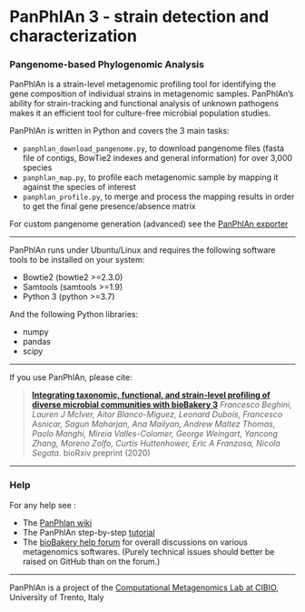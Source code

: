 
# PanPhlAn 3 - strain detection and characterization

### Pangenome-based Phylogenomic Analysis

PanPhlAn is a strain-level metagenomic profiling tool for identifying
the gene composition of individual strains in metagenomic samples.
PanPhlAn’s ability for strain-tracking and functional analysis of unknown
pathogens makes it an efficient tool for culture-free microbial population studies.

PanPhlAn is written in Python and covers the 3 main tasks:

* `panphlan_download_pangenome.py`, to download pangenome files (fasta file of contigs, BowTie2 indexes and general information) for over 3,000 species
* `panphlan_map.py`, to profile each metagenomic sample by mapping it against the species of interest
* `panphlan_profile.py`, to merge and process the mapping results in order to get the final gene presence/absence matrix

For custom pangenome generation (advanced) see the [PanPhlAn exporter](https://github.com/SegataLab/PanPhlAn_pangenome_exporter)

---
PanPhlAn runs under Ubuntu/Linux and requires the following software tools to be installed on your system:

* Bowtie2 (bowtie2 >=2.3.0)
* Samtools (samtools >=1.9)
* Python 3 (python >=3.7)

And the following Python libraries:

* numpy
* pandas
* scipy

---

If you use PanPhlAn, please cite:

> [**Integrating taxonomic, functional, and strain-level profiling of diverse microbial communities with bioBakery 3**](https://www.biorxiv.org/content/10.1101/2020.11.19.388223v1) *Francesco Beghini, Lauren J McIver, Aitor Blanco-Miguez, Leonard Dubois, Francesco Asnicar, Sagun Maharjan, Ana Mailyan, Andrew Maltez Thomas, Paolo Manghi, Mireia Valles-Colomer, George Weingart, Yancong Zhang, Moreno Zolfo, Curtis Huttenhower, Eric A Franzosa, Nicola Segata*. bioRxiv preprint (2020)

---

### Help

For any help see :
* The [PanPhlan wiki](https://github.com/SegataLab/panphlan/wiki/Home_3_0)
* The PanPhlAn step-by-step [tutorial](https://github.com/SegataLab/panphlan/wiki/Tutorial-3_0)
* The [bioBakery help forum](https://forum.biobakery.org/) for overall discussions on various metagenomics softwares. (Purely technical issues should better be raised on GitHub than on the forum.)




----

PanPhlAn is a project of the [Computational Metagenomics Lab at CIBIO](http://segatalab.cibio.unitn.it/), University of Trento, Italy
